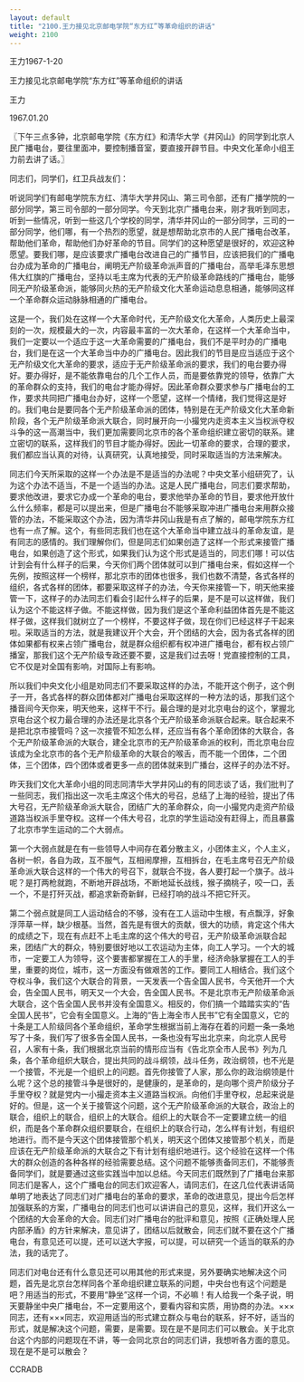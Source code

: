 ```yaml
---
layout: default
title: "2100.王力接见北京邮电学院“东方红”等革命组织的讲话"
weight: 2100
---
```


王力1967-1-20

王力接见北京邮电学院“东方红”等革命组织的讲话

王力

1967.01.20

〖下午三点多钟，北京邮电学院《东方红》和清华大学《井冈山》的同学到北京人民广播电台，要往里面冲，要控制播音室，要直接开辟节目。中央文化革命小组王力前去讲了话。〗

同志们，同学们，红卫兵战友们：

听说同学们有邮电学院东方红、清华大学井冈山、第三司令部，还有广播学院的一部分同学，第三司令部的一部分同学。今天到北京广播电台来，刚才我听到同志，听到一些情况，听到一些这几个学校的同学，清华井冈山的一部分同学，三司的一部分同学，他们哪，有一个热烈的愿望，就是想帮助北京市的人民广播电台改革，帮助他们革命，帮助他们办好革命的节目。同学们的这种愿望是很好的，欢迎这种愿望。要我们哪，是应该要求广播电台改进自己的广播节目，应该把我们的广播电台办成为革命的广播电台，阐明无产阶级革命派声音的广播电台，高举毛泽东思想伟大红旗的广播电台，坚持以毛主席为代表的无产阶级革命路线的广播电台，能够同无产阶级革命派，能够同火热的无产阶级文化大革命运动息息相通，能够同这样一个革命群众运动脉脉相通的广播电台。

这是一个，我们处在这样一个大革命时代，无产阶级文化大革命，人类历史上最深刻的一次，规模最大的一次，内容最丰富的一次大革命，在这样一个大革命当中，我们一定要以一个适应于这一大革命需要的广播电台，我们不是平时办的广播电台，我们是在这一个大革命当中办的广播电台。因此我们的节目是应当适应于这个无产阶级文化大革命的要求，适应于无产阶级革命派的要求，我们的电台要办得好。要办得好，是不能依靠电台的几个工作人员，而是要依靠党的领导，依靠广大的革命群众的支持，我们的电台才能办得好。因此革命群众要求参与广播电台的工作，要求共同把广播电台办好，这样一个愿望，这样一个情绪，我们觉得这是好的。我们电台是要同各个无产阶级革命派的团体，特别是在无产阶级文化大革命新阶段，各个无产阶级革命派大联合，同时展开向一小撮党内走资本主义当权派夺权斗争的这一高潮当中，我们更加需要同北京市的各个革命组织建立密切的联系。建立密切的联系，这样我们的节目才能办得好。因此一切革命的要求，合理的要求，我们都应当认真的对待，认真研究，认真地接受，同时采取适当的方法来解决。

同志们今天所采取的这样一个办法是不是适当的办法呢？中央文革小组研究了，认为这个办法不适当，不是一个适当的办法。这是人民广播电台，同志们要求帮助，要求他改进，要求它办成一个革命的电台，要求他举办革命的节目，要求他开放什么什么频率，都是可以提出来，但是广播电台不能够采取冲进广播电台来用群众接管的办法，不能采取这个办法，因为清华井冈山我是有点了解的，邮电学院东方红也有一点了解。这个，有些同志我们也在这个大革命当中建立战斗的革命友谊，是有同志的感情的。我们理解你们，但是同志们如果创造了这样一个形式来接管广播电台，如果创造了这个形式，如果我们认为这个形式是适当的，同志们哪！可以估计到会有什么样子的后果，今天你们两个团体就可以到广播电台来，假如这样一个先例，按照这样一个榜样，那北京市的团体也很多，我们也数不清楚，各式各样的组织，各式各样的团体，都要采取这样子的办法，今天你来接管一下，明天他来接管一下，这样子的办法同志们看会引起什么样子的后果，是不是可以这样做，我们认为这个不能这样子做。不能这样做，因为我们是这个革命利益团体首先是不能这样子做，这样我们就树立了一个榜样，不要这样子做，现在你们已经这样子干起来啦。采取适当的方法，就是我建议开个大会，开个团结的大会，因为各式各样的团体如果都有权来占领广播电台，就是群众组织都有权冲进广播电台，都有权占领广播室，那我们这个无产阶级专政还要不要，这是我们过去呀！党直接控制的工具，它不仅是对全国有影响，对国际上有影响。

所以我们中央文化小组是劝同志们不要采取这样的办法，不能开这个例子，这个例子一开，各式各样的群众团体都对广播电台采取这样的一种方法的话，那我们这个播音间今天你来，明天他来，这样干不行。最合理的是对北京电台的这个，掌握北京电台这个权力最合理的办法还是北京各个无产阶级革命派联合起来。联合起来不是把北京市接管吗？这一次接管不知怎么样，还应当有各个革命团体的大联合，各个无产阶级革命派的大联合，建全北京市的无产阶级革命派的权利，而北京电台应该成为全北京市的各个无产阶级革命的大联合的喉舌，而不能一个团体，二个团体，三个团体，四个团体或者更多一点的团体就来到广播台，这样子的办法不好。

昨天我们文化大革命小组的同志同清华大学井冈山的有的同志谈了话，我们批判了一些同志，我们指出这一次毛主席这个伟大的号召，总结了上海的经验，提出了伟大号召，无产阶级革命派大联合，团结广大的革命群众，向一小撮党内走资产阶级道路当权派手里夺权。这样一个伟大号召，北京的学生运动没有赶得上，而且暴露了北京市学生运动的二个大弱点。

第一个大弱点就是在有一些领导人中间存在着分散主义，小团体主义，个人主义，各树一帜，各自为政，互不服气，互相闹摩擦，互相拆台，在毛主席号召无产阶级革命派大联合这样的一个伟大的号召下，就联合不拢，各人要打起一个旗子。战斗呢？是打两枪就跑，不断地开辟战场，不断地延长战线，猴子摘桃子，咬一口，丢一个，不是打歼灭战，都追求新奇新鲜，已经打响的战斗不把它歼灭。

第二个弱点就是同工人运动结合的不够，没有在工人运动中生根，有点飘浮，好象浮萍草一样，缺少根基。当然，首先是有很大的贡献，很大的功绩，肯定这个伟大的成绩之下，现在有点赶不上毛主席的这个伟大的号召，无产阶级革命派联合起来，团结广大的群众，特别要很好地以工农运动为主体，向工人学习。一个大的城市，一定要工人为领导，这个要害都掌握在工人的手里，经济命脉掌握在工人的手里，重要的岗位，城市，这一方面没有做艰苦的工作。要同工人相结合。我们这个夺权斗争，我们这个大联合的背景，一天发表一个告全国人民书，今天他开一个大会，告全国人民书，明天又一个大会，告全国人民书。不是北京市无产阶级革命派大联合，这个告全国人民书并没有全国意义。相反的，你们搞一个踏踏实实的“告全国人民书”，它会有全国意义。上海的“告上海全市人民书”它有全国意义，它的十条是工人阶级同各个革命组织，革命学生根据当前上海存在着的问题一条一条地写了十条，我们写了很多告全国人民书，一条也没有写出北京来，向北京人民号召，人家有十条，我们根据北京当前的情形应当有《告北京全市人民书》列为几条，各个革命组织大联合，提出共同的战斗纲领，战斗任务，政治纲领，也不光是一个接管，不光是一个组织上的问题。首先你接管了人家，那么你的政治纲领是什么呢？这个总的接管斗争是很好的，是健康的，是革命的，是向哪个资产阶级分子手里夺权？就是党内一小撮走资本主义道路当权派。向他们手里夺权，总起来说是好的。但是，这一个关于接管这个问题，这个无产阶级革命派的大联合，政治上的联合，组织上的联合，组织上的大联合。组织上的大联合不一定要建立统一的组织，而是各个革命群众组织要联合，在组织上的联合行动，怎么样有计划，有组织地进行。而不是今天这个团体接管那个机关，明天这个团体又接管那个机关，而是应该在无产阶级革命派的大联合之下有计划有组织地进行。这个经验在这样一个伟大的群众创造的各种各样的经验需要总结。这个问题不能够责备同志们，不能够责备同学们，就是要通过这些实践当中加以总结。今天同志们既然到了广播电台来那同志们是客人，这个广播电台的同志们欢迎客人，请同志们，在这几位代表讲话简单明了地表达了同志们对广播电台的革命的要求，革命的改进意见，提出今后怎样加强联系的方案，广播电台的同志们也可以讲讲自己的意见，这样，我们开这么一个团结的大会革命的大会。同志们对广播电台的批评和意见，按照《正确处理人民内部矛盾》的方针来解决，意见讲了，团结以后就散会，同志们就不要在这个广播电台，有意见还可以提，还可以送大字报，可以提，可以研究一个适当的联系的办法，我的话完了。

同志们对电台还有什么意见还可以用其他的形式来提，另外要确实地解决这个问题，首先是北京台怎样同各个革命组织建立联系的问题，中央台也有这个问题是吧？用适当的形式，不要用“静坐”这样一个词，不必嘛！有人给我一个条子说，明天要静坐中央广播电台，不一定要用这个，要看内容和实质，用协商的办法。×××同志，还有×××同志，欢迎用适当的形式建立群众与电台的联系，好不好，适当的形式，就是解决这个问题，需要，是需要。现在是不是同志们可以散会。关于北京台这个内部的问题现在不讲，等一会同北京台的同志们讲，我想听各方面的意见。现在是不是可以散会？

CCRADB

